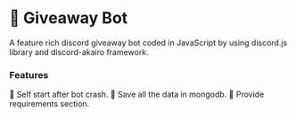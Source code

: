 # :tada: Giveaway Bot 
A feature rich discord giveaway bot coded in JavaScript by using discord.js library and discord-akairo framework.

### Features


:tada: Self start after bot crash.
:tada: Save all the data in mongodb.
:tada: Provide requirements section.
